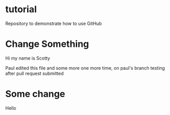 # tutorial
Repository to demonstrate how to use GitHub

# Change Something
Hi my name is Scotty

Paul edited this file
and some more
one more time, on paul's branch
testing after pull request submitted
# Some change
Hello
